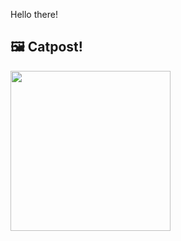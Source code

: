 Hello there!



## 🖼️ Catpost!

<sub>
    <img src="https://cdn2.thecatapi.com/images/U0JD4oEeN.jpg" height="256">
</sub>

